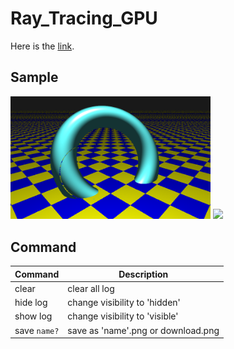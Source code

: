 # Ray_Tracing_GPU

Here is the [link](https://ktechi.github.io/Ray_Tracing_GPU/).

## Sample
<img src="image/1.png" style="width:20rem;"/>
<img src="image/2.png" style="width:20rem;"/>

## Command
| Command | Description |
|---------|-------------|
| clear | clear all log |
| hide log | change visibility to 'hidden' |
| show log | change visibility to 'visible' |
| save `name?` | save as 'name'.png or download.png |
